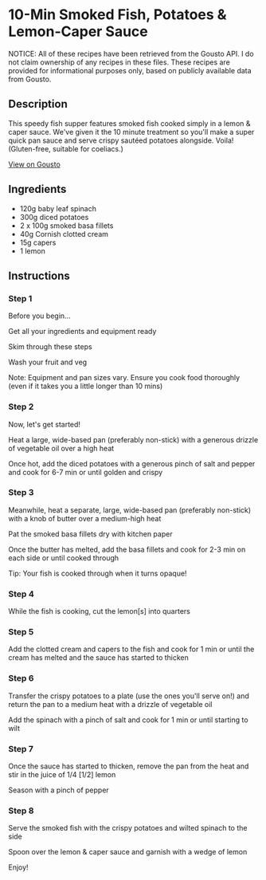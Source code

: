 # 10-Min Smoked Fish, Potatoes & Lemon-Caper Sauce

NOTICE: All of these recipes have been retrieved from the Gousto API. I do not claim ownership of any recipes in these files. These recipes are provided for informational purposes only, based on publicly available data from Gousto.

## Description

This speedy fish supper features smoked fish cooked simply in a lemon & caper sauce. We've given it the 10 minute treatment so you'll make a super quick pan sauce and serve crispy sautéed potatoes alongside. Voila! (Gluten-free, suitable for coeliacs.)

[View on Gousto](https://www.gousto.co.uk/recipes/cookbook/10-min-smoked-fish-potatoes-lemon-caper-sauce)

## Ingredients

- 120g baby leaf spinach
- 300g diced potatoes
- 2 x 100g smoked basa fillets
- 40g Cornish clotted cream
- 15g capers
- 1 lemon

## Instructions


### Step 1

Before you begin...


Get all your ingredients and equipment ready


Skim through these steps


Wash your fruit and veg


Note: <span class="text-highlight">Equipment</span> and pan sizes vary. Ensure you cook food thoroughly (even if it takes you a little longer than 10 mins)


### Step 2

Now, let's get started!


Heat a large, wide-based pan (preferably non-stick) with a generous drizzle of vegetable oil over a high heat


Once hot, add the diced potatoes with a generous pinch of salt and pepper and cook for 6-7 min or until golden and crispy


### Step 3

Meanwhile, heat a separate, large, wide-based pan (preferably non-stick) with a knob of butter over a medium-high heat


<span class="text-highlight">Pat</span> the smoked basa fillets dry with kitchen paper


Once the butter has melted, add the basa fillets and cook for 2-3 min on each side or until cooked through


Tip: <span class="text-highlight">Your</span> fish is cooked through when it turns opaque!


### Step 4

<span class="text-highlight">While the fish is cooking, cut</span> the lemon<span class="text-danger">[s]</span> into quarters


### Step 5

Add the clotted cream and capers to the fish and cook for 1 min or until the cream has melted and the sauce has started to thicken


### Step 6

Transfer the crispy potatoes to a plate (use the ones you'll serve on!) and return the pan to a medium heat with a drizzle of vegetable oil


Add the spinach with a pinch of salt and cook for 1 min or until starting to wilt


### Step 7

Once the sauce has started to thicken, remove the pan from the heat and stir in the juice of 1/4 <span class="text-danger">[1/2]</span> lemon


Season with a pinch of pepper

### Step 8

Serve the smoked fish with the crispy potatoes and wilted spinach to the side


Spoon over the lemon &amp; caper sauce and garnish with a wedge of lemon 


Enjoy!

